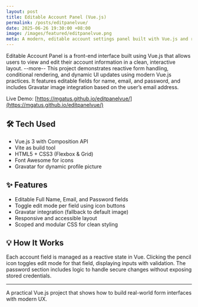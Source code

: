 ```yaml
---
layout: post
title: Editable Account Panel (Vue.js)
permalink: /posts/editpanelvue/
date: 2025-06-26 19:30:00 +08:00
image: /images/featured/editpanelvue.png
meta: A modern, editable account settings panel built with Vue.js and responsive CSS.
---
```


Editable Account Panel is a front-end interface built using Vue.js that allows users to view and edit their account information in a clean, interactive layout.
--more--
This project demonstrates reactive form handling, conditional rendering, and dynamic UI updates using modern Vue.js practices. It features editable fields for name, email, and password, and includes Gravatar image integration based on the user’s email address.

Live Demo: [https://mgatus.github.io/editpanelvue/](https://mgatus.github.io/editpanelvue/)

## 🛠️ Tech Used
- Vue.js 3 with Composition API
- Vite as build tool
- HTML5 + CSS3 (Flexbox & Grid)
- Font Awesome for icons
- Gravatar for dynamic profile picture

## ✨ Features
- Editable Full Name, Email, and Password fields
- Toggle edit mode per field using icon buttons
- Gravatar integration (fallback to default image)
- Responsive and accessible layout
- Scoped and modular CSS for clean styling

## 💡 How It Works
Each account field is managed as a reactive state in Vue. Clicking the pencil icon toggles edit mode for that field, displaying inputs with validation. The password section includes logic to handle secure changes without exposing stored credentials.

---

A practical Vue.js project that shows how to build real-world form interfaces with modern UX.
